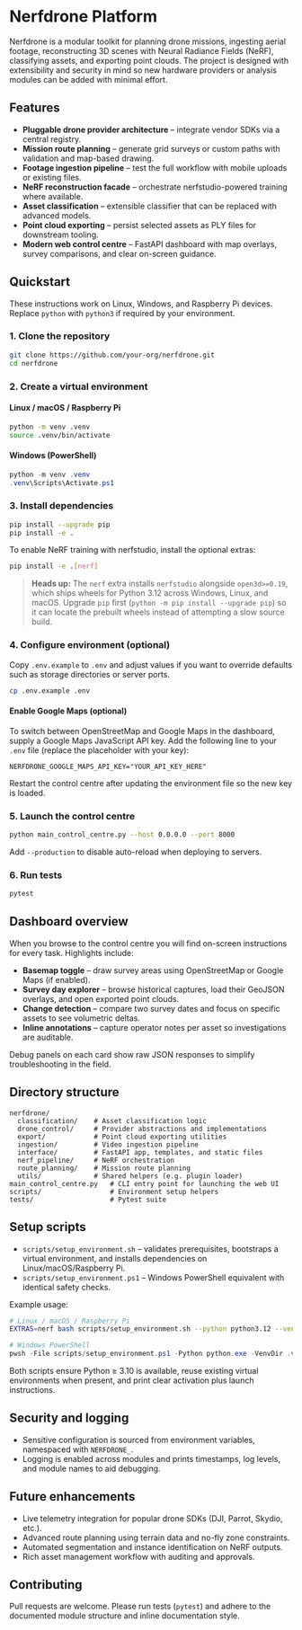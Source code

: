 # Nerfdrone Platform

Nerfdrone is a modular toolkit for planning drone missions, ingesting aerial footage,
reconstructing 3D scenes with Neural Radiance Fields (NeRF), classifying assets, and
exporting point clouds. The project is designed with extensibility and security in
mind so new hardware providers or analysis modules can be added with minimal effort.

## Features

- **Pluggable drone provider architecture** – integrate vendor SDKs via a central registry.
- **Mission route planning** – generate grid surveys or custom paths with validation and map-based drawing.
- **Footage ingestion pipeline** – test the full workflow with mobile uploads or existing files.
- **NeRF reconstruction facade** – orchestrate nerfstudio-powered training where available.
- **Asset classification** – extensible classifier that can be replaced with advanced models.
- **Point cloud exporting** – persist selected assets as PLY files for downstream tooling.
- **Modern web control centre** – FastAPI dashboard with map overlays, survey comparisons, and clear on-screen guidance.

## Quickstart

These instructions work on Linux, Windows, and Raspberry Pi devices. Replace `python`
with `python3` if required by your environment.

### 1. Clone the repository

```bash
git clone https://github.com/your-org/nerfdrone.git
cd nerfdrone
```

### 2. Create a virtual environment

#### Linux / macOS / Raspberry Pi

```bash
python -m venv .venv
source .venv/bin/activate
```

#### Windows (PowerShell)

```powershell
python -m venv .venv
.venv\Scripts\Activate.ps1
```

### 3. Install dependencies

```bash
pip install --upgrade pip
pip install -e .
```

To enable NeRF training with nerfstudio, install the optional extras:

```bash
pip install -e .[nerf]
```

> **Heads up:** The `nerf` extra installs `nerfstudio` alongside `open3d>=0.19`,
> which ships wheels for Python 3.12 across Windows, Linux, and macOS. Upgrade
> `pip` first (`python -m pip install --upgrade pip`) so it can locate the
> prebuilt wheels instead of attempting a slow source build.

### 4. Configure environment (optional)

Copy `.env.example` to `.env` and adjust values if you want to override defaults such as
storage directories or server ports.

```bash
cp .env.example .env
```

#### Enable Google Maps (optional)

To switch between OpenStreetMap and Google Maps in the dashboard, supply a Google Maps
JavaScript API key. Add the following line to your `.env` file (replace the placeholder
with your key):

```
NERFDRONE_GOOGLE_MAPS_API_KEY="YOUR_API_KEY_HERE"
```

Restart the control centre after updating the environment file so the new key is loaded.

### 5. Launch the control centre

```bash
python main_control_centre.py --host 0.0.0.0 --port 8000
```

Add `--production` to disable auto-reload when deploying to servers.

### 6. Run tests

```bash
pytest
```

## Dashboard overview

When you browse to the control centre you will find on-screen instructions for every
task. Highlights include:

- **Basemap toggle** – draw survey areas using OpenStreetMap or Google Maps (if enabled).
- **Survey day explorer** – browse historical captures, load their GeoJSON overlays,
  and open exported point clouds.
- **Change detection** – compare two survey dates and focus on specific assets to see
  volumetric deltas.
- **Inline annotations** – capture operator notes per asset so investigations are
  auditable.

Debug panels on each card show raw JSON responses to simplify troubleshooting in the
field.

## Directory structure

```
nerfdrone/
  classification/    # Asset classification logic
  drone_control/     # Provider abstractions and implementations
  export/            # Point cloud exporting utilities
  ingestion/         # Video ingestion pipeline
  interface/         # FastAPI app, templates, and static files
  nerf_pipeline/     # NeRF orchestration
  route_planning/    # Mission route planning
  utils/             # Shared helpers (e.g. plugin loader)
main_control_centre.py   # CLI entry point for launching the web UI
scripts/                 # Environment setup helpers
tests/                   # Pytest suite
```

## Setup scripts

- `scripts/setup_environment.sh` – validates prerequisites, bootstraps a virtual environment, and installs dependencies on Linux/macOS/Raspberry Pi.
- `scripts/setup_environment.ps1` – Windows PowerShell equivalent with identical safety checks.

Example usage:

```bash
# Linux / macOS / Raspberry Pi
EXTRAS=nerf bash scripts/setup_environment.sh --python python3.12 --venv .venv
```

```powershell
# Windows PowerShell
pwsh -File scripts/setup_environment.ps1 -Python python.exe -VenvDir .venv -Extras nerf
```

Both scripts ensure Python ≥ 3.10 is available, reuse existing virtual environments when present,
and print clear activation plus launch instructions.

## Security and logging

- Sensitive configuration is sourced from environment variables, namespaced with
  `NERFDRONE_`.
- Logging is enabled across modules and prints timestamps, log levels, and module names
  to aid debugging.

## Future enhancements

- Live telemetry integration for popular drone SDKs (DJI, Parrot, Skydio, etc.).
- Advanced route planning using terrain data and no-fly zone constraints.
- Automated segmentation and instance identification on NeRF outputs.
- Rich asset management workflow with auditing and approvals.

## Contributing

Pull requests are welcome. Please run tests (`pytest`) and adhere to the documented
module structure and inline documentation style.
